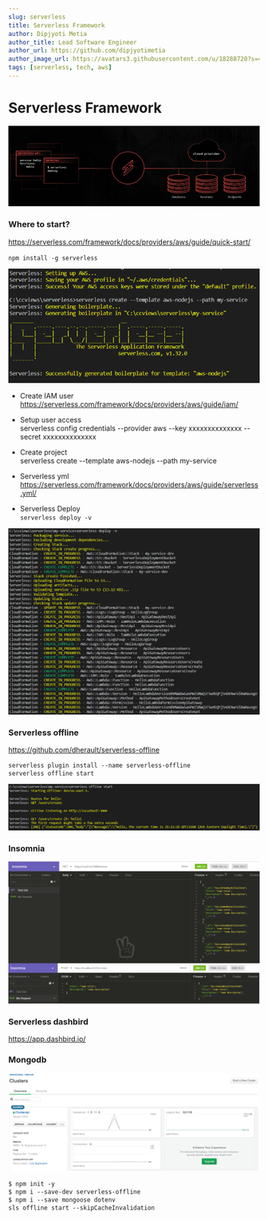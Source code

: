 ```yaml
---
slug: serverless
title: Serverless Framework
author: Dipjyoti Metia
author_title: Lead Software Engineer
author_url: https://github.com/dipjyotimetia
author_image_url: https://avatars3.githubusercontent.com/u/18288720?s=400&u=168a31a123ff5c1c44afc29a579f91d13813da54&v=4
tags: [serverless, tech, aws]
---
```


# Serverless Framework

![alt text](https://raw.githubusercontent.com/Develop-X/Serverless/master/ServerlessFramework.png)

### Where to start?

https://serverless.com/framework/docs/providers/aws/guide/quick-start/

`npm install -g serverless`

![alt text](https://raw.githubusercontent.com/Develop-X/Serverless/master/serverless.png)

- Create IAM user
  https://serverless.com/framework/docs/providers/aws/guide/iam/

- Setup user access  
  serverless config credentials --provider aws --key xxxxxxxxxxxxxx --secret xxxxxxxxxxxxxx

- Create project  
  serverless create --template aws-nodejs --path my-service

- Serverless yml  
  https://serverless.com/framework/docs/providers/aws/guide/serverless.yml/

- Serverless Deploy  
  `serverless deploy -v`

![alt text](https://raw.githubusercontent.com/Develop-X/Serverless/master/serverlessdeploy.png)

### Serverless offline

https://github.com/dherault/serverless-offline

```
serverless plugin install --name serverless-offline
serverless offline start
```

![alt text](https://raw.githubusercontent.com/Develop-X/Serverless/master/serverlessOffline.png)

### Insomnia

![alt text](https://raw.githubusercontent.com/Develop-X/Serverless/master/serverlessMongo.png)

### Serverless dashbird

https://app.dashbird.io/

### Mongodb

![alt text](https://raw.githubusercontent.com/Develop-X/Serverless/master/mongodb.png)

```
$ npm init -y
$ npm i --save-dev serverless-offline
$ npm i --save mongoose dotenv
sls offline start --skipCacheInvalidation
```